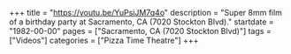 +++
title = "https://youtu.be/YuPsiJM7q4o"
description = "Super 8mm film of a birthday party at Sacramento, CA (7020 Stockton Blvd)."
startdate = "1982-00-00"
pages = ["Sacramento, CA (7020 Stockton Blvd)"]
tags = ["Videos"]
categories = ["Pizza Time Theatre"]
+++
